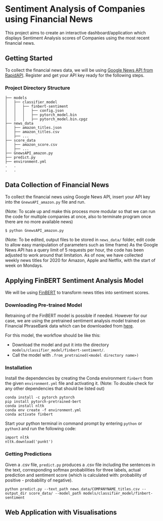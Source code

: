 # Sentiment Analysis of Companies using Financial News 

This project aims to create an interactive dashboard/application which displays Sentiment Analysis scores of Companies using the most recent financial news.

## Getting Started
To collect the financial news data, we will be using [Google News API from RapidAPI](https://rapidapi.com/newscatcher-api-newscatcher-api-default/api/google-news/).
Register and get your API key ready for the following steps.

### Project Directory Structure
```
├── models
│   ├── classifier_model
│   │   ├── finbert-sentiment
│   │   │   ├── config.json
│   │   │   ├── pytorch_model.bin
│   │   │   ├── pytorch_model.bin.cpgz
├── news_data
│   ├── amazon_titles.json
│   ├── amazon_titles.csv
│   ├── ...
├── score_data
│   ├── amazon_score.csv
│   ├── ...
├── GnewsAPI_amazon.py
├── predict.py
├── environment.yml
.   .
.   .
```

## Data Collection of Financial News
To collect the financial news using Google News API, insert your API key into the `GnewsAPI_amazon.py` file and run.

(Note: To scale up and make this process more modular so that we can run the code for multiple companies at once, 
also to terminate program once there are no more available news)

```
$ python GnewsAPI_amazon.py
```

(Note: To be edited, output files to be stored in `news_data/` folder, edit code to allow easy manipulation of parameters such as time frame)
As the Google News API has a query limit of 5 requests per hour, the code has been adjusted to work around that limitation.
As of now, we have collected weekly news titles for 2020 for Amazon, Apple and Netflix, with the start of week on Mondays.

## Applying FinBERT Sentiment Analysis Model
We will be using [FinBERT](https://github.com/ProsusAI/finBERT) to transform news titles into sentiment scores. 

### Downloading Pre-trained Model
Retraining of the FinBERT model is possible if needed. However for our case, we are using the pretrained sentiment 
analysis model trained on Financial PhraseBank data which can be downloaded from
[here](https://prosus-public.s3-eu-west-1.amazonaws.com/finbert/finbert-sentiment/pytorch_model.bin).

For this model, the workflow should be like this:
* Download the model and put it into the directory `models/classifier_model/finbert-sentiment/`.
* Call the model with `.from_pretrained(<model directory name>)`

### Installation
Install the dependencies by creating the Conda environment `finbert` from the given `environment.yml` file and activating it.
(Note: To double check for any other dependencies that should be listed out)


```
conda install -c pytorch pytorch
pip install pytorch-pretrained-bert
conda install nltk
conda env create -f environment.yml
conda activate finbert
```

Start your python terminal in command prompt by entering `python` or `python3` and run the following code:
```
import nltk
nltk.download('punkt')
```

### Getting Predictions
Given a .csv file, `predict.py` produces a .csv file including the sentences in the text, corresponding softmax probabilities for three labels, actual prediction and sentiment score (which is calculated with: probability of positive - probability of negative).

```
python predict.py --text_path news_data/COMPANYNAME_titles.csv --output_dir score_data/ --model_path models/classifier_model/finbert-sentiment
```

## Web Application with Visualisations